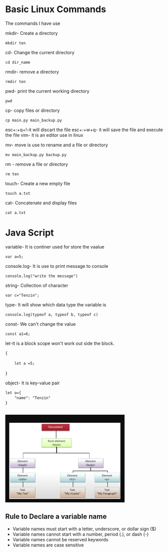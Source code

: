 <h1>Basic Linux Commands </h1>
The commands I have use 

mkdir- Create a directory 

```
mkdir ten

```
cd- Change the current directory 
```
cd dir_name

```
rmdir- remove a directory
```
rmdir ten 

```
pwd- print the current working directory
```
pwd

```
cp- copy files or directory
```
cp main.py main_backup.py

```

esc+:+q+!-it will discart the file 
esc+:+w+q- it will save the file and execute the file 
vim- it is an editor use in linux

mv- move is use to rename and a file or directory
```
mv main_backup.py backup.py

``` 
rm - remove a file or directory
```
rm ten

```
touch- Create a new empty file
```
touch a.txt

```
cat- Concatenate and display files
```
cat a.txt

```
<h1> Java Script </h1>
variable- It is continer used for store the vaalue

```
var a=5;

```
console.log- It is use to print message to console
```
console.log("write the message")

```
string- Collection of character
```
var c="Tenzin";

```

type- It will show which data type the variable is
```
console.log(typeof a, typeof b, typeof c)

```
const- We can't change the value 
```
const a1=6;

```
let-It is a  block scope won't work out side the block. 
```
{
    
    let a =5;

}

```
object- It is key-value pair
```
let o={
    "name": "Tenzin"
}


```
![alt text](../1add.png)

<h2>Rule to Declare a variable name</h2>
<ul>
<li>Variable names must start with a letter, underscore, or dollar sign ($)</li>
<li>Variable names cannot start with a number, period (.), or dash (-)</li>
<li>Variable names cannot be reserved keywords</li>
<li>Variable names are case sensitive</li>

